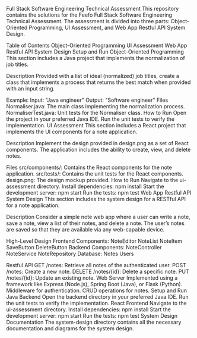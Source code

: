 Full Stack Software Engineering Technical Assessment
This repository contains the solutions for the Feefo Full Stack Software Engineering Technical Assessment. The assessment is divided into three parts: Object-Oriented Programming, UI Assessment, and Web App Restful API System Design.

Table of Contents
Object-Oriented Programming
UI Assessment
Web App Restful API System Design
Setup and Run
Object-Oriented Programming
This section includes a Java project that implements the normalization of job titles.

Description
Provided with a list of ideal (normalized) job titles, create a class that implements a process that returns the best match when provided with an input string.

Example:
Input: "Java engineer"
Output: "Software engineer"
Files
Normaliser.java: The main class implementing the normalization process.
NormaliserTest.java: Unit tests for the Normaliser class.
How to Run
Open the project in your preferred Java IDE.
Run the unit tests to verify the implementation.
UI Assessment
This section includes a React project that implements the UI components for a note application.

Description
Implement the design provided in design.png as a set of React components. The application includes the ability to create, view, and delete notes.

Files
src/components/: Contains the React components for the note application.
src/tests/: Contains the unit tests for the React components.
design.png: The design mockup provided.
How to Run
Navigate to the ui-assessment directory.
Install dependencies: npm install
Start the development server: npm start
Run the tests: npm test
Web App Restful API System Design
This section includes the system design for a RESTful API for a note application.

Description
Consider a simple note web app where a user can write a note, save a note, view a list of their notes, and delete a note. The user’s notes are saved so that they are available via any web-capable device.

High-Level Design
Frontend Components:
NoteEditor
NoteList
NoteItem
SaveButton
DeleteButton
Backend Components:
NoteController
NoteService
NoteRepository
Database:
Notes
Users

Restful API
GET /notes: Retrieve all notes of the authenticated user.
POST /notes: Create a new note.
DELETE /notes/{id}: Delete a specific note.
PUT /notes/{id}: Update an existing note.
Web Server
Implemented using a framework like Express (Node.js), Spring Boot (Java), or Flask (Python).
Middleware for authentication.
CRUD operations for notes.
Setup and Run
Java Backend
Open the backend directory in your preferred Java IDE.
Run the unit tests to verify the implementation.
React Frontend
Navigate to the ui-assessment directory.
Install dependencies: npm install
Start the development server: npm start
Run the tests: npm test
System Design Documentation
The system-design directory contains all the necessary documentation and diagrams for the system design.
